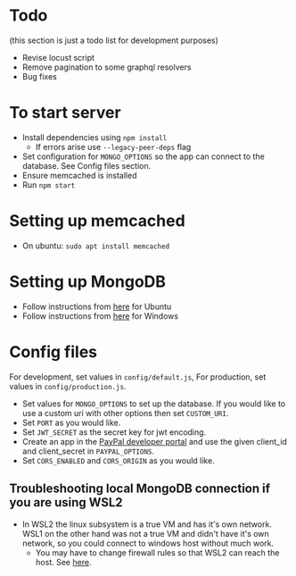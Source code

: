 # Todo
(this section is just a todo list for development purposes)

- Revise locust script
- Remove pagination to some graphql resolvers
- Bug fixes

# To start server

- Install dependencies using ```npm install```
    - If errors arise use ```--legacy-peer-deps``` flag
- Set configuration for ```MONGO_OPTIONS``` so the app can connect to the database. See Config files section.
- Ensure memcached is installed
- Run ```npm start```

# Setting up memcached
- On ubuntu: `sudo apt install memcached`

# Setting up MongoDB
- Follow instructions from [here](https://docs.mongodb.com/manual/tutorial/install-mongodb-on-ubuntu/) for Ubuntu
- Follow instructions from [here](https://www.mongodb.com/try/download/community?tck=docs_server) for Windows

# Config files
For development, set values in ```config/default.js```, For production, set values in ```config/production.js```.
- Set values for ```MONGO_OPTIONS``` to set up the database. If you would like to use a custom uri with other options then set ```CUSTOM_URI```.
- Set ```PORT``` as you would like.
- Set ```JWT_SECRET``` as the secret key for jwt encoding.
- Create an app in the [PayPal developer portal](https://developer.paypal.com/developer/accounts) and use the given client_id and client_secret in ```PAYPAL_OPTIONS```.
- Set ```CORS_ENABLED``` and ```CORS_ORIGIN``` as you would like.


## Troubleshooting local MongoDB connection if you are using WSL2
- In WSL2 the linux subsystem is a true VM and has it's own network. WSL1 on the other hand was not a true VM and didn't have it's own network, so you could connect to windows host without much work.
    - You may have to change firewall rules so that WSL2 can reach the host. See [here](https://stackoverflow.com/questions/70566305/unable-to-connect-to-local-server-on-wsl2-from-windows-host).


